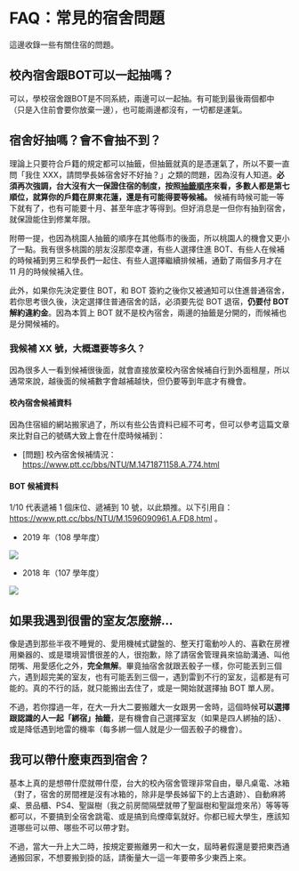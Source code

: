 # FAQ：常見的宿舍問題

這邊收錄一些有關住宿的問題。

## 校內宿舍跟BOT可以一起抽嗎？

可以，學校宿舍跟BOT是不同系統，兩邊可以一起抽。有可能到最後兩個都中（只是入住前會要你放棄一邊），也可能兩邊都沒有，一切都是運氣。

## 宿舍好抽嗎？會不會抽不到？

理論上只要符合戶籍的規定都可以抽籤，但抽籤就真的是憑運氣了，所以不要一直問「我住 XXX，請問學長姊宿舍好不好抽？」之類的問題，因為沒有人知道。**必須再次強調，台大沒有大一保證住宿的制度，按照[抽籤順序](https://rutw.github.io/ntuguide/#/dorm/freshman?id=%e6%8a%bd%e7%b1%a4%e9%a0%86%e5%ba%8f)來看，多數人都是第七順位，就算你的戶籍在屏東花蓮，還是有可能得要等候補。** 候補有時候可能一等下就有了，也有可能要十月、甚至年底才等得到。但好消息是一但你有抽到宿舍，就保證能住到修業年限。

附帶一提，也因為桃園人抽籤的順序在其他縣市的後面，所以桃園人的機會又更小了一點。我有很多桃園的朋友沒那麼幸運，有些人選擇住進 BOT、有些人在候補的時候補到男三和學長們一起住、有些人選擇繼續排候補，通勤了兩個多月才在 11 月的時候候補入住。

此外，如果你先決定要住 BOT，和 BOT 簽約之後你又被通知可以住進普通宿舍，若你思考很久後，決定選擇住普通宿舍的話，必須要先從 BOT 退宿，**仍要付 BOT 解約違約金**。因為本質上 BOT 就不是校內宿舍，兩邊的抽籤是分開的，而候補也是分開候補的。

### 我候補 XX 號，大概還要等多久？

因為很多人一看到候補很後面，就會直接放棄校內宿舍候補自行到外面租屋，所以通常來說，越後面的候補數字會越補越快，但仍要等到年底才有機會。

#### 校內宿舍候補資料

因為住宿組的網站搬家過了，所以有些公告資料已經不可考，但可以參考這篇文章來比對自己的號碼大致上會在什麼時候補到：

- [問題] 校內宿舍候補情況：https://www.ptt.cc/bbs/NTU/M.1471871158.A.774.html

#### BOT 候補資料 

1/10 代表遞補 1 個床位、遞補到 10 號，以此類推。以下引用自：https://www.ptt.cc/bbs/NTU/M.1596090961.A.FD8.html 。

- 2019 年（108 學年度）

![](https://i.imgur.com/xGb8hDpl.jpg)

- 2018 年（107 學年度）

![](https://i.imgur.com/IMHR5mKl.jpg)


## 如果我遇到很雷的室友怎麼辦...

像是遇到那些半夜不睡覺的、愛用機械式鍵盤的、整天打電動吵人的、喜歡在房裡用樂器的、或是環境習慣很差的人，很抱歉，除了請宿舍管理員來協助溝通、叫他閉嘴、用愛感化之外，**完全無解**。畢竟抽宿舍就跟丟骰子一樣，你可能丟到三個六，遇到超完美的室友，也有可能丟到三個一，遇到雷到不行的室友，這都是有可能的。真的不行的話，就只能搬出去住了，或是一開始就選擇抽 BOT 單人房。

不過，若你撐過一年，在大一升大二要搬離大一女跟男一舍時，這個時候**可以選擇跟認識的人一起「綁宿」抽籤**，是有機會自己選擇室友（如果是四人綁抽的話）、或是降低遇到地雷的機率（每多綁一個人就是少一個丟骰子的機會）。

## 我可以帶什麼東西到宿舍？

基本上真的是想帶什麼就帶什麼，台大的校內宿舍管理非常自由，舉凡桌電、冰箱（對了，宿舍的房間裡是沒有冰箱的，除非是學長姊留下的上古遺跡）、自動麻將桌、景品櫃、PS4、聖誕樹（我之前房間隔壁就帶了聖誕樹和聖誕燈來吊）等等等都可以，不要搞到全宿舍跳電、或是搞到烏煙瘴氣就好。你都已經大學生，應該知道哪些可以帶、哪些不可以帶才對。

不過，當大一升上大二時，按規定要搬離男一和大一女，屆時暑假還是要把東西通通搬回家，不想要搬到掛的話，請衡量大一這一年要帶多少東西上來。
